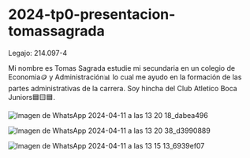 # 2024-tp0-presentacion-tomassagrada


Legajo: 214.097-4

Mi nombre es Tomas Sagrada estudie mi secundaria en un colegio de Economia🪙 y Administración📊 lo cual me ayudo en la formación de las partes administrativas de la carrera.
Soy hincha del Club Atletico Boca Juniors🟦🟨🟦. 


![Imagen de WhatsApp 2024-04-11 a las 13 20 18_dabea496](https://github.com/pdepjm/2024-tp0-presentacion-tomassagrada/assets/143655825/b373755f-5ca8-4caf-b238-754f36c1a9c0)

![Imagen de WhatsApp 2024-04-11 a las 13 20 38_d3990889](https://github.com/pdepjm/2024-tp0-presentacion-tomassagrada/assets/143655825/72c2d13a-ade0-4bb2-8fe5-144cc6a62ec9)

![Imagen de WhatsApp 2024-04-11 a las 13 15 13_6939ef07](https://github.com/pdepjm/2024-tp0-presentacion-tomassagrada/assets/143655825/a11ca6c1-56ce-464d-8649-1e53ae6b6a4d)

